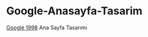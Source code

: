 # Google-Anasayfa-Tasarim

[Google 1998](https://web.archive.org/web/19981202230410if_/http://www.google.com/) Ana Sayfa Tasarımı

